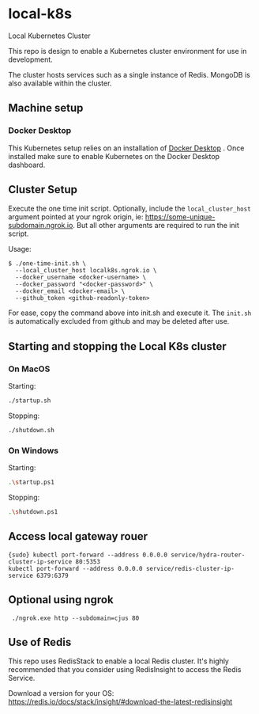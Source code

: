 # local-k8s
Local Kubernetes Cluster

This repo is design to enable a Kubernetes cluster environment for use in development. 

The cluster hosts services such as a single instance of Redis.  MongoDB is also available within the cluster.  

## Machine setup

### Docker Desktop
This Kubernetes setup relies on an installation of [Docker Desktop]() . Once installed make sure to enable Kubernetes on the Docker Desktop dashboard.

## Cluster Setup
Execute the one time init script. Optionally, include the `local_cluster_host` argument pointed at your ngrok origin, ie: https://some-unique-subdomain.ngrok.io. But all other arguments are required to run the init script.

Usage:
```shell
$ ./one-time-init.sh \
  --local_cluster_host localk8s.ngrok.io \
  --docker_username <docker-username> \
  --docker_password "<docker-password>" \
  --docker_email <docker-email> \
  --github_token <github-readonly-token>
```

For ease, copy the command above into init.sh and execute it.  The `init.sh` is automatically excluded from github and may be deleted after use.

## Starting and stopping the Local K8s cluster

### On MacOS

Starting: 

```sh
./startup.sh
```

Stopping:

```sh
./shutdown.sh
```

### On Windows

Starting: 

```sh
.\startup.ps1
```

Stopping:

```sh
.\shutdown.ps1
```

## Access local gateway rouer
```
{sudo} kubectl port-forward --address 0.0.0.0 service/hydra-router-cluster-ip-service 80:5353
kubectl port-forward --address 0.0.0.0 service/redis-cluster-ip-service 6379:6379
```

## Optional using ngrok

```
 ./ngrok.exe http --subdomain=cjus 80
```

## Use of Redis
This repo uses RedisStack to enable a local Redis cluster.
It's highly recommended that you consider using RedisInsight to access the Redis Service.

Download a version for your OS: https://redis.io/docs/stack/insight/#download-the-latest-redisinsight

